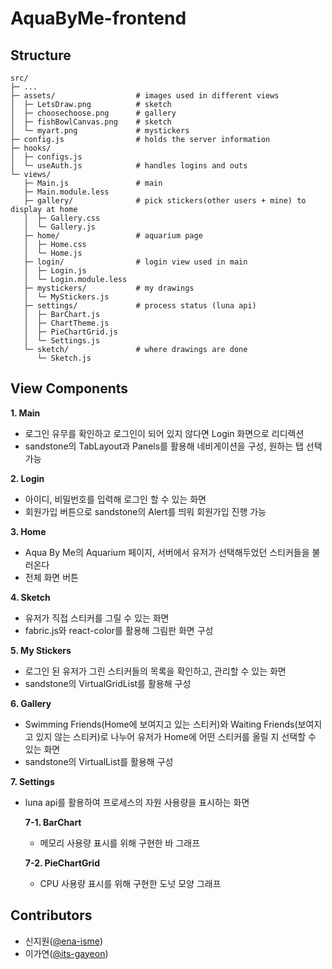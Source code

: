 # AquaByMe-frontend

## Structure
    src/
    ├─ ...
    ├─ assets/                  # images used in different views 
    │  ├─ LetsDraw.png          # sketch
    │  ├─ choosechoose.png      # gallery
    │  ├─ fishBowlCanvas.png    # sketch
    │  └─ myart.png             # mystickers
    ├─ config.js                # holds the server information
    ├─ hooks/
    │  ├─ configs.js
    │  └─ useAuth.js            # handles logins and outs
    └─ views/
       ├─ Main.js               # main
       ├─ Main.module.less
       ├─ gallery/              # pick stickers(other users + mine) to display at home
       │  ├─ Gallery.css
       │  └─ Gallery.js
       ├─ home/                 # aquarium page
       │  ├─ Home.css
       │  └─ Home.js
       ├─ login/                # login view used in main
       │  ├─ Login.js
       │  └─ Login.module.less
       ├─ mystickers/           # my drawings
       │  └─ MyStickers.js
       ├─ settings/             # process status (luna api)
       │  ├─ BarChart.js
       │  ├─ ChartTheme.js
       │  ├─ PieChartGrid.js
       │  └─ Settings.js
       └─ sketch/               # where drawings are done
          └─ Sketch.js

## View Components
**1. Main**
- 로그인 유무를 확인하고 로그인이 되어 있지 않다면 Login 화면으로 리디렉션
- sandstone의 TabLayout과 Panels를 활용해 네비게이션을 구성, 원하는 탭 선택 가능
 
**2. Login**  
- 아이디, 비밀번호를 입력해 로그인 할 수 있는 화면
- 회원가입 버튼으로 sandstone의 Alert를 띄워 회원가입 진행 가능

**3. Home**
- Aqua By Me의 Aquarium 페이지, 서버에서 유저가 선택해두었던 스티커들을 불러온다
- 전체 화면 버튼  

**4. Sketch**  
- 유저가 직접 스티커를 그릴 수 있는 화면
- fabric.js와 react-color를 활용해 그림판 화면 구성 

**5. My Stickers**  
- 로그인 된 유저가 그린 스티커들의 목록을 확인하고, 관리할 수 있는 화면
- sandstone의 VirtualGridList를 활용해 구성

**6. Gallery**  
- Swimming Friends(Home에 보여지고 있는 스티커)와 Waiting Friends(보여지고 있지 않는 스티커)로 나누어 유저가 Home에 어떤 스티커를 올릴 지 선택할 수 있는 화면
- sandstone의 VirtualList를 활용해 구성

**7. Settings**  
- luna api를 활용하여 프로세스의 자원 사용량을 표시하는 화면
 
  **7-1. BarChart**  
  - 메모리 사용량 표시를 위해 구현한 바 그래프
    
  **7-2. PieChartGrid**  
  - CPU 사용량 표시를 위해 구현한 도넛 모양 그래프

  
## Contributors
- 신지원([@ena-isme](https://github.com/ena-isme))
- 이가연([@its-gayeon](https://github.com/its-gayeon))
